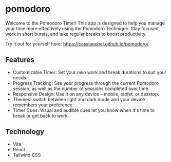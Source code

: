 # pomodoro

Welcome to the Pomodoro Timer! This app is designed to help you manage your time more effectively using the Pomodoro Technique. Stay focused, work in short bursts, and take regular breaks to boost productivity.

Try it out for yourself here: https://cassianebel.github.io/pomodoro/

## Features
- Customizable Timer: Set your own work and break durations to suit your needs.
- Progress Tracking: See your progress through the current Pomodoro session, as well as the number of sessions completed over time.
- Responsive Design: Use it on any device – mobile, tablet, or desktop.
- Themes: switch between light and dark mode and your device remembers your preference.
- Timer Cues: Visual and audible cues let you know when it's time to break or get back to work.

## Technology
- Vite
- React
- Tailwind CSS
 
